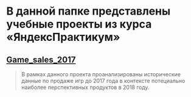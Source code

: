 # В данной папке представлены учебные проекты из курса «ЯндексПрактикум»

## [Game_sales_2017](/Game_sales_2017)
> В рамках данного проекта проанализированы исторические данные по продаже игр до 2017 года в контексте потециально наиболее перспективных продуктов в 2018 году.

## 
